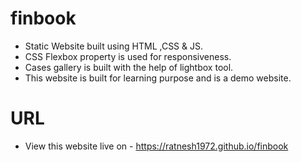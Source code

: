 # finbook

- Static Website built using HTML ,CSS & JS.
- CSS Flexbox property is used for responsiveness.
- Cases gallery is built with the help of lightbox tool.
- This website is built for learning purpose and is a demo website.

# URL

- View this website live on - https://ratnesh1972.github.io/finbook
